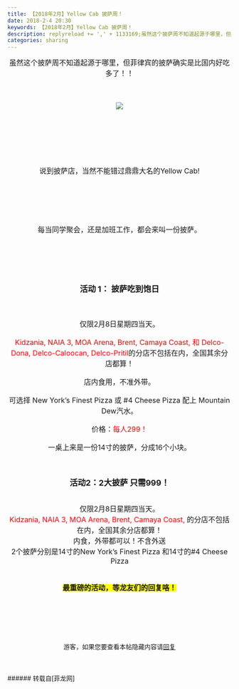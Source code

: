 ```yaml
---
title: 【2018年2月】Yellow Cab 披萨周！
date: 2018-2-4 20:30
keywords: 【2018年2月】Yellow Cab 披萨周！
description: replyreload += ',' + 1133169;虽然这个披萨周不知道起源于哪里，但菲律宾的披萨确实是比国内好吃多了！！说到披萨店，当然不能错过鼎鼎大名的Yellow Cab!每当同学聚会，还是加班工作，都会来叫一份披萨。活动 1： 披萨吃到饱日仅限2月8日星期四当天。Kidzania, NAIA 3, MOA Arena, Brent, Camaya Coast, 和 Delco-Dona, Delco-Caloocan, Delco-Pritil的分店不包括在内，全国其余分店都算！店内食用，不准外带。可选择 New York’s Finest Pizza 或 #4 Cheese Pizza 配上 Mountain Dew汽水。价格：每人299！ 一桌上来是一份14寸的披萨，分成16个小块。活动2：2大披萨 只需999！仅限2月8日星期四当天。Kidzania, NAIA 3, MOA Arena, Brent, Camaya Coast, 的分店不包括在内，全国其余分店都算！内食，外带都可以！不含外送2个披萨分别是14寸的New York’s Finest Pizza 和14寸的#4 Cheese Pizza最重磅的活动，等龙友们的回复咯！游客，如果您要查看本帖隐藏内容请回复
categories: sharing
---
```

<td class="t_f" id="postmessage_1133169">

<script type="026e8f3ea07adaa65e09b7c5-text/javascript">replyreload += ',' + 1133169;</script><div align="center"><font size="3">虽然这个披萨周不知道起源于哪里，但菲律宾的披萨确实是比国内好吃多了！！</font></div><br/>
<div align="center"><font size="3"><br/>
</font></div><br/>
<div align="center">

<img aid="761367" data-cf-modified-026e8f3ea07adaa65e09b7c5-="" file="data/attachment/forum/201802/04/202940p9bggk9bk0izbnkb.png.thumb.jpg" id="aimg_761367" inpost="1" onclick="" onmouseover="" src="http://www.flw.ph/data/attachment/forum/201802/04/202940p9bggk9bk0izbnkb.png" style="cursor:pointer" zoomfile="data/attachment/forum/201802/04/202940p9bggk9bk0izbnkb.png"/>


</div><br/>
<div align="center"><font size="3"><br/>
</font></div><br/>
<br/>
<div align="center"><font size="3"><img alt="" border="0" onclick="" onmouseover="" smilieid="746" src="static/image/smiley/longwa/4.gif"/></font></div><br/>
<div align="center"><font size="3"><br/>
</font></div><br/>
<div align="center"><font size="3">说到披萨店，当然不能错过鼎鼎大名的Yellow Cab!</font></div><br/>
<div align="center"><font size="3"><br/>
</font></div><br/>
<div align="center"><font size="3"><img alt="" border="0" class="zoom" data-cf-modified-026e8f3ea07adaa65e09b7c5-="" file="http://www.yellowcabpizza.com/wp-content/uploads/2015/10/featured-franchise.jpg" id="aimg_beJp2" lazyloadthumb="1" onclick="" onmouseover="" src="http://www.yellowcabpizza.com/wp-content/uploads/2015/10/featured-franchise.jpg"/></font></div><br/>
<div align="center"><font size="3"><br/>
</font></div><br/>
<div align="center"><font size="3">每当同学聚会，还是加班工作，都会来叫一份披萨。</font></div><br/>
<br/>
<div align="center"><font size="3"><br/>
</font></div><br/>
<div align="center"><font size="3"><br/>
</font></div><br/>
<div align="center"><strong><font size="4">活动 1： 披萨吃到饱日</font></strong></div><br/>
<div align="center"><font size="3"><br/>
</font></div><br/>
<div align="center"><font size="3">仅限2月8日星期四当天。</font></div><br/>
<div align="center"><font size="3"><font color="#ff0000">Kidzania, NAIA 3, MOA Arena, Brent, Camaya Coast, 和 Delco-Dona, Delco-Caloocan, Delco-Pritil</font>的分店不包括在内，全国其余分店都算！</font></div><br/>
<div align="center"><font size="3">店内食用，不准外带。</font></div><br/>
<div align="center"><font size="3">可选择 New York’s Finest Pizza 或 #4 Cheese Pizza 配上 Mountain Dew汽水。</font></div><br/>
<div align="center"><font size="3">价格：<font color="#ff0000">每人299！ </font></font></div><br/>
<div align="center"><font size="3">一桌上来是一份14寸的披萨，分成16个小块。</font></div><br/>
<div align="center"><font size="3"><br/>
</font></div><br/>
<div align="center"><strong><font size="4">活动2：2大披萨 只需999！</font></strong></div><br/>
<br/>
<div align="center"><font size="3">仅限2月8日星期四当天。</font><br/>
<font size="3"><font color="#ff0000">Kidzania, NAIA 3, MOA Arena, Brent, Camaya Coast, </font>的分店不包括在内，全国其余分店都算！</font><br/>
<font size="3">内食，外带都可以！不含外送</font><br/>
<font size="3">2个披萨分别是14寸的</font><font size="3">New York’s Finest Pizza</font><font size="3"> 和</font><font size="3">14寸的</font><font size="3">#4 Cheese Pizza</font><br/>
<font size="3"><br/>
</font><br/>
<font style="background-color:yellow"><font size="3"><strong>最重磅的活动，等龙友们的回复咯！</strong></font></font><br/>
<font size="3"><br/>
</font><br/>
<img alt="" border="0" onclick="" onmouseover="" smilieid="745" src="static/image/smiley/longwa/6.gif"/><br/>
<font size="3"><br/>
</font><br/>
<font size="3"><br/>
</font><br/>
<div class="locked">游客，如果您要查看本帖隐藏内容请<a data-cf-modified-026e8f3ea07adaa65e09b7c5-="" href="forum.php?mod=post&amp;action=reply&amp;fid=47&amp;tid=335405" onclick="if (!window.__cfRLUnblockHandlers) return false; showWindow('reply', this.href)">回复</a></div><br/>
<br/>
</div><br/>
</td>
###### 转载自[菲龙网]